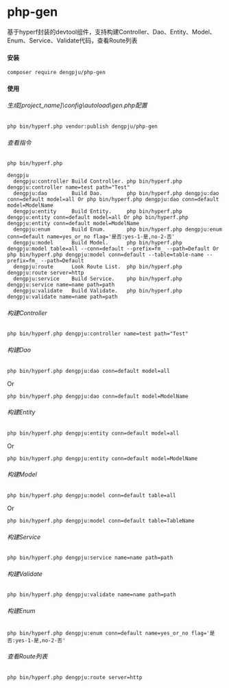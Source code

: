 # php-gen
基于hyperf封装的devtool组件，支持构建Controller、Dao、Entity、Model、Enum、Service、Validate代码，查看Route列表

#### 安装
```
composer require dengpju/php-gen
```

#### 使用

###### 生成[project_name]\config\autoload\gen.php配置
```
php bin/hyperf.php vendor:publish dengpju/php-gen
```


###### 查看指令
```
php bin/hyperf.php 

dengpju
  dengpju:controller Build Controller. php bin/hyperf.php dengpju:controller name=test path="Test"
  dengpju:dao        Build Dao.        php bin/hyperf.php dengpju:dao conn=default model=all Or php bin/hyperf.php dengpju:dao conn=default model=ModelName
  dengpju:entity     Build Entity.     php bin/hyperf.php dengpju:entity conn=default model=all Or php bin/hyperf.php dengpju:entity conn=default model=ModelName
  dengpju:enum       Build Enum.       php bin/hyperf.php dengpju:enum conn=default name=yes_or_no flag='是否:yes-1-是,no-2-否'
  dengpju:model      Build Model.      php bin/hyperf.php dengpju:model table=all --conn=default --prefix=fm_ --path=Default Or php bin/hyperf.php dengpju:model conn=default --table=table-name --prefix=fm_ --path=Default
  dengpju:route      Look Route List.  php bin/hyperf.php dengpju:route server=http
  dengpju:service    Build Service.    php bin/hyperf.php dengpju:service name=name path=path
  dengpju:validate   Build Validate.   php bin/hyperf.php dengpju:validate name=name path=path
```

###### 构建Controller
```
php bin/hyperf.php dengpju:controller name=test path="Test"
```

###### 构建Dao
```
php bin/hyperf.php dengpju:dao conn=default model=all 
```
Or 
```
php bin/hyperf.php dengpju:dao conn=default model=ModelName
```

###### 构建Entity
```
php bin/hyperf.php dengpju:entity conn=default model=all 
```
Or 
```
php bin/hyperf.php dengpju:entity conn=default model=ModelName
```

###### 构建Model
```
php bin/hyperf.php dengpju:model conn=default table=all 
```
Or 
```
php bin/hyperf.php dengpju:model conn=default table=TableName
```

###### 构建Service
```
php bin/hyperf.php dengpju:service name=name path=path
```

###### 构建Validate
```
php bin/hyperf.php dengpju:validate name=name path=path
```

###### 构建Enum
```
php bin/hyperf.php dengpju:enum conn=default name=yes_or_no flag='是否:yes-1-是,no-2-否'
```

###### 查看Route列表
```
php bin/hyperf.php dengpju:route server=http
```

